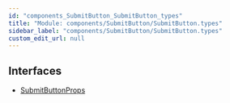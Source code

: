 ```yaml
---
id: "components_SubmitButton_SubmitButton_types"
title: "Module: components/SubmitButton/SubmitButton.types"
sidebar_label: "components/SubmitButton/SubmitButton.types"
custom_edit_url: null
---
```


## Interfaces

- [SubmitButtonProps](../interfaces/components_SubmitButton_SubmitButton_types.SubmitButtonProps.md)
